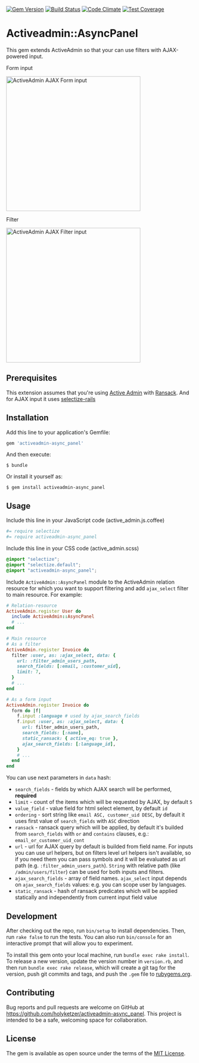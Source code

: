 [![Gem Version](https://badge.fury.io/rb/activeadmin-async_panel.svg)](https://badge.fury.io/rb/activeadmin-async_panel)
[![Build Status](https://travis-ci.org/holyketzer/activeadmin-async_panel.svg?branch=master)](https://travis-ci.org/holyketzer/activeadmin-async_panel)
[![Code Climate](https://codeclimate.com/github/holyketzer/activeadmin-async_panel/badges/gpa.svg)](https://codeclimate.com/github/holyketzer/activeadmin-async_panel)
[![Test Coverage](https://codeclimate.com/github/holyketzer/activeadmin-async_panel/badges/coverage.svg)](https://codeclimate.com/github/holyketzer/activeadmin-async_panel/coverage)

# Activeadmin::AsyncPanel

This gem extends ActiveAdmin so that your can use filters with AJAX-powered input.

Form input

<img src="https://s31.postimg.org/gvb9y7u9n/ajax_input.gif" width="360" alt="ActiveAdmin AJAX Form input"/>

Filter

<img src="https://s31.postimg.org/qmkboivpn/async_panel.gif" width="360" alt="ActiveAdmin AJAX Filter input"/>

## Prerequisites

This extension assumes that you're using [Active Admin](https://github.com/activeadmin/activeadmin) with [Ransack](https://github.com/activerecord-hackery/ransack). And for AJAX input it uses [selectize-rails](https://github.com/manuelvanrijn/selectize-rails)

## Installation

Add this line to your application's Gemfile:

```ruby
gem 'activeadmin-async_panel'
```

And then execute:

    $ bundle

Or install it yourself as:

    $ gem install activeadmin-async_panel

## Usage

Include this line in your JavaScript code (active_admin.js.coffee)

```coffeescript
#= require selectize
#= require activeadmin-async_panel
```

Include this line in your CSS code (active_admin.scss)

```scss
@import "selectize";
@import "selectize.default";
@import "activeadmin-async_panel";
```

Include `ActiveAdmin::AsyncPanel` module to the ActiveAdmin relation resource for which you want to support filtering and add `ajax_select` filter to main resource. For example:

```ruby
# Relation-resource
ActiveAdmin.register User do
  include ActiveAdmin::AsyncPanel
  # ...
end

# Main resource
# As a filter
ActiveAdmin.register Invoice do
  filter :user, as: :ajax_select, data: { 
    url: :filter_admin_users_path, 
    search_fields: [:email, :customer_uid], 
    limit: 7,
  }
  # ...
end

# As a form input
ActiveAdmin.register Invoice do
  form do |f|
    f.input :language # used by ajax_search_fields
    f.input :user, as: :ajax_select, data: { 
      url: filter_admin_users_path,
      search_fields: [:name], 
      static_ransack: { active_eq: true }, 
      ajax_search_fields: [:language_id],
    }
    # ...
  end
end
```

You can use next parameters in `data` hash:

* `search_fields` - fields by which AJAX search will be performed, **required**
* `limit` - count of the items which will be requested by AJAX, by default `5`
* `value_field` - value field for html select element, by default `id`
* `ordering` - sort string like `email ASC, customer_uid DESC`, by default it uses first value of `search_fields` with `ASC` direction
* `ransack` - ransack query which will be applied, by default it's builded from `search_fields` with `or` and `contains` clauses, e.g.: `email_or_customer_uid_cont`
* `url` - url for AJAX query by default is builded from field name. For inputs you can use url helpers, but on filters level url helpers isn't available, so if you need them you can pass symbols and it will be evaluated as url path (e.g. `:filter_admin_users_path`). `String` with relative path (like `/admin/users/filter`) can be used for both inputs and filters.
* `ajax_search_fields` - array of field names. `ajax_select` input depends on `ajax_search_fields` values: e.g. you can scope user by languages.
* `static_ransack` - hash of ransack predicates which will be applied statically and independently from current input field value

## Development

After checking out the repo, run `bin/setup` to install dependencies. Then, run `rake false` to run the tests. You can also run `bin/console` for an interactive prompt that will allow you to experiment.

To install this gem onto your local machine, run `bundle exec rake install`. To release a new version, update the version number in `version.rb`, and then run `bundle exec rake release`, which will create a git tag for the version, push git commits and tags, and push the `.gem` file to [rubygems.org](https://rubygems.org).

## Contributing

Bug reports and pull requests are welcome on GitHub at https://github.com/holyketzer/activeadmin-async_panel. This project is intended to be a safe, welcoming space for collaboration.

## License

The gem is available as open source under the terms of the [MIT License](http://opensource.org/licenses/MIT).

